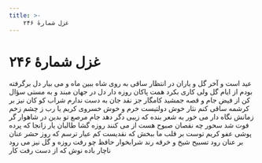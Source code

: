 ```yaml
---
title: >-
    غزل شمارهٔ ۲۴۶
---
```

# غزل شمارهٔ ۲۴۶

عید است و آخر گل و یاران در انتظار
ساقی به روی شاه ببین ماه و می بیار
دل برگرفته بودم از ایام گل ولی
کاری بکرد همت پاکان روزه دار
دل در جهان مبند و به مستی سؤال کن
از فیض جام و قصه جمشید کامگار
جز نقد جان به دست ندارم شراب کو
کان نیز بر کرشمه ساقی کنم نثار
خوش دولتیست خرم و خوش خسروی کریم
یا رب ز چشم زخم زمانش نگاه دار
می خور به شعر بنده که زیبی دگر دهد
جام مرصع تو بدین در شاهوار
گر فوت شد سحور چه نقصان صبوح هست
از می کنند روزه گشا طالبان یار
زانجا که پرده پوشی عفو کریم توست
بر قلب ما ببخش که نقدیست کم عیار
ترسم که روز حشر عنان بر عنان رود
تسبیح شیخ و خرقه رند شرابخوار
حافظ چو رفت روزه و گل نیز می رود
ناچار باده نوش که از دست رفت کار
